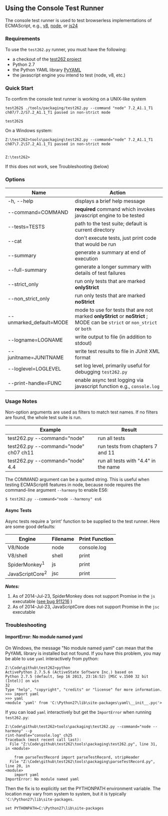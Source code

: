 ## Using the Console Test Runner

The console test runner is used to test browserless implementations of ECMAScript, e.g., [v8](http://en.wikipedia.org/wiki/V8_(JavaScript_engine)), [node](http://en.wikipedia.org/wiki/Node.js), or [js24](http://packages.ubuntu.com/trusty/libmozjs-24-bin) 

### Requirements

To use the `test262.py` runner, you must have the following:

 * a checkout of the [test262 project](https://github.com/tc39/test262/)
 * Python 2.7
 * the Python YAML library [PyYAML](http://www.pyyaml.org)
 * the javascript engine you intend to test (node, v8, etc.)

### Quick Start

To confirm the console test runner is working on a UNIX-like system

```
test262$ ./tools/packaging/test262.py --command "node" 7.2_A1.1_T1
ch07/7.2/S7.2_A1.1_T1 passed in non-strict mode

test262$
```

On a Windows system:

```
Z:\test262>tools\packaging\test262.py --command="node" 7.2_A1.1_T1
ch07\7.2\S7.2_A1.1_T1 passed in non-strict mode


Z:\test262>
```

If this does not work, see Troubleshooting (below)

### Options

Name | Action
-----|-------
-h, --help | displays a brief help message
--command=COMMAND | **required** command which invokes javascript engine to be tested
--tests=TESTS | path to the test suite; default is current directory
--cat | don't execute tests, just print code that would be run
--summary | generate a summary at end of execution
--full-summary | generate a longer summary with details of test failures
--strict_only | run only tests that are marked **onlyStrict**
--non_strict_only | run only tests that are marked **noStrict**
--unmarked_default=MODE | mode to use for tests that are not marked **onlyStrict** or **noStrict** ; MODE can be `strict` or `non_strict` or `both`
--logname=LOGNAME | write output to file (in addition to stdout)
--junitname=JUNITNAME | write test results to file in JUnit XML format
--loglevel=LOGLEVEL | set log level, primarily useful for debugging `test262.py` 
--print-handle=FUNC | enable async test logging via javascript function e.g., `console.log`
 
### Usage Notes

Non-option arguments are used as filters to match test names.  If no filters are found, the whole test suite is run.

Example | Result
-|-
test262.py --command="node" | run all tests
test262.py --command="node" ch07 ch11 | run tests from chapters 7 and 11
test262.py --command="node" 4.4 | run all tests with "4.4" in the name

The COMMAND argument can be a quoted string.  This is useful when testing ECMAScript6 features in node, because node requires the command-line argument `--harmony` to enable ES6:

```
$ test262.py --command="node --harmony" es6
``` 

#### Async Tests

Async tests require a 'print' function to be supplied to the test runner.  Here are some good defaults:

Engine | Filename | Print Function
-------|----------|---------------
V8/Node | node | console.log
V8/shell | shell | print
SpiderMonkey<sup>1</sup> | js | print
JavaScriptCore<sup>2</sup> | jsc | print

***Notes:***
1. As of 2014-Jul-23, SpiderMonkey does not support Promise in the `js` executable ([see bug 911216](https://bugzilla.mozilla.org/show_bug.cgi?id=911216) )
2. As of 2014-Jul-23, JavaScriptCore does not support Promise in the `jsc` executable 


### Troubleshooting

#### ImportError: No module named yaml

On Windows, the message "No module named yaml" can mean that the PyYAML library is installed but not found.  If you have this problem, you may be able to use `yaml` interactively from python:

```
Z:\Code\github\test262>python
ActivePython 2.7.5.6 (ActiveState Software Inc.) based on
Python 2.7.5 (default, Sep 16 2013, 23:16:52) [MSC v.1500 32 bit (Intel)] on win
32
Type "help", "copyright", "credits" or "license" for more information.
>>> import yaml
>>> yaml
<module 'yaml' from 'C:\Python27\lib\site-packages\yaml\__init__.pyc'>
```

If you can load `yaml` interactively but get the `ImportError` when running `test262.py`:

```
Z:\Code\github\test262>tools\packaging\test262.py --command="node --harmony" --p
rint-handle="console.log" ch25
Traceback (most recent call last):
  File "Z:\Code\github\test262\tools\packaging\test262.py", line 31, in <module>

    from parseTestRecord import parseTestRecord, stripHeader
  File "Z:\Code\github\test262\tools\packaging\parseTestRecord.py", line 20, in
<module>
    import yaml
ImportError: No module named yaml
```

Then the fix is to explicitly set the PYTHONPATH environment variable.  The location may vary from system to system, but it is typically `'C:\Python27\lib\site-packages`.

```
set PYTHONPATH=C:\Python27\lib\site-packages
```
